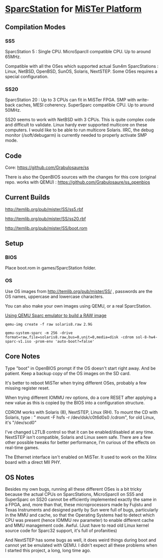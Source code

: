 # [SparcStation](https://en.wikipedia.org/wiki/SPARCstation) for [MiSTer Platform](https://github.com/MiSTer-devel/Main_MiSTer/wiki)

## Compilation Modes

### SS5
SparcStation 5 : Single CPU. MicroSparcII compatible CPU. Up to around 65MHz.

Compatible with all the OSes which supported actual Sun4m SparcStations : Linux, NetBSD, OpenBSD, SunOS, Solaris, NextSTEP. Some OSes requires a special configuration.
  
### SS20
SparcStation 20 : Up to 3 CPUs can fit in MiSTer FPGA. SMP with write-back caches, MESI coherency. SuperSparc compatible CPU. Up to around 50MHz.

SS20 seems to work with NetBSD with 3 CPUs. This is quite complex code and difficult to validate. Linux hardy ever supported multicore on these computers. I would like to be able to run multicore Solaris. IIRC, the debug monitor (/soft/debugarm) is currently needed to properly activate SMP mode.

## Code
Core: https://github.com/Grabulosaure/ss

There is also the OpenBIOS sources with the changes for this core (original repo. works with QEMU) : https://github.com/Grabulosaure/ss_openbios

## Current Builds
http://temlib.org/pub/mister/SS/ss5.rbf

http://temlib.org/pub/mister/SS/ss20.rbf

http://temlib.org/pub/mister/SS/boot.rom

## Setup
### BIOS
Place boot.rom in games/SparcStation folder.

### OS
Use OS images from http://temlib.org/pub/mister/SS/ , passwords are the OS names, uppercase and lowercase characters. 

You can also make your own images using QEMU, or a real SparcStation.

[Using QEMU Sparc emulator to build a RAW image](https://learn.adafruit.com/build-your-own-sparc-with-qemu-and-solaris?view=all&gclid=CjwKCAjwsJ6TBhAIEiwAfl4TWB7lb0zPB9E2s0v9HOEfbNoVReuQV-d9LEpU9mJ8X-fljT1ssA6kQRoCJdgQAvD_BwE
)

`qemu-img create -f raw solaris8.raw 2.9G`

`qemu-system-sparc -m 256 -drive format=raw,file=solaris8.raw,bus=0,unit=0,media=disk -cdrom sol-8-hw4-sparc-v1.iso -prom-env 'auto-boot?=false'`

## Core Notes
Type "boot" in OpenBIOS prompt if the OS doesn't start right away. And be patient. Keep a backup copy of the OS images on the SD card.

It's better to reboot MiSTer when trying different OSes, probably a few missing register reset.

When trying different IOMMU rev options, do a core RESET after applying a new value as this is copied by the BIOS into
a configuration structure.

CDROM works with Solaris (8), NextSTEP, Linux (RH). To mount the CD with Solaris, type : " mount -F hsfs -r /dev/dsk/c0t6d0s0 /cdrom", for old Linux, it's "/dev/scd0"

I've changed L2TLB control so that it can be enabled/disabled at any time. NextSTEP isn't compatible, Solaris and Linux seem safe. There are a few other possible tweaks for better performance, I'm curious of the effects on real-time games.

The Ethernet interface isn't enabled on MiSTer. It used to work on the Xilinx board with a direct MII PHY.

## OS Notes
Besides my own bugs, running all these different OSes is a bit tricky because the actual CPUs on SparcStations,
MicroSparcII on SS5 and SuperSparc on SS20 cannot be efficiently implemented exactly the same in a FPGA, and, more
than that, these microprocessors made by Fujistu and Texas Instruments and designed partly by Sun were full of bugs,
particularly in the MMU and cache, so that the Operating Systems had to detect which CPU was present (hence IOMMU rev parameter)
to enable different cache and MMU management code. Awful.
(Just have to read old Linux kernel source code for Sparc32 support, it's full of profanities)

And NextSTEP has some bugs as well, it does weird things during boot and cannot yet be emulated with QEMU.
I didn't expect all these problems when I started this project, a long, long time ago.
